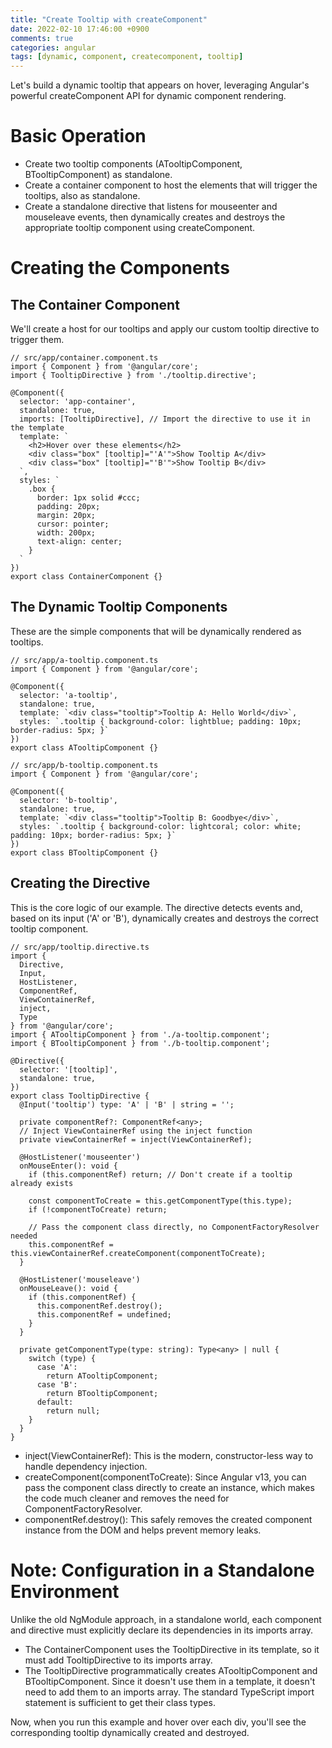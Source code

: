 ```yaml
---
title: "Create Tooltip with createComponent"
date: 2022-02-10 17:46:00 +0900
comments: true
categories: angular
tags: [dynamic, component, createcomponent, tooltip]
---
```


Let's build a dynamic tooltip that appears on hover, leveraging Angular's powerful createComponent API for dynamic component rendering.

# Basic Operation
- Create two tooltip components (ATooltipComponent, BTooltipComponent) as standalone.
- Create a container component to host the elements that will trigger the tooltips, also as standalone.
- Create a standalone directive that listens for mouseenter and mouseleave events, then dynamically creates and destroys the appropriate tooltip component using createComponent.

# Creating the Components
## The Container Component
We'll create a host for our tooltips and apply our custom tooltip directive to trigger them.

```Ts
// src/app/container.component.ts
import { Component } from '@angular/core';
import { TooltipDirective } from './tooltip.directive';

@Component({
  selector: 'app-container',
  standalone: true,
  imports: [TooltipDirective], // Import the directive to use it in the template
  template: `
    <h2>Hover over these elements</h2>
    <div class="box" [tooltip]="'A'">Show Tooltip A</div>
    <div class="box" [tooltip]="'B'">Show Tooltip B</div>
  `,
  styles: `
    .box {
      border: 1px solid #ccc;
      padding: 20px;
      margin: 20px;
      cursor: pointer;
      width: 200px;
      text-align: center;
    }
  `
})
export class ContainerComponent {}
```

## The Dynamic Tooltip Components
These are the simple components that will be dynamically rendered as tooltips.

```Ts
// src/app/a-tooltip.component.ts
import { Component } from '@angular/core';

@Component({
  selector: 'a-tooltip',
  standalone: true,
  template: `<div class="tooltip">Tooltip A: Hello World</div>`,
  styles: `.tooltip { background-color: lightblue; padding: 10px; border-radius: 5px; }`
})
export class ATooltipComponent {}
```


```Ts
// src/app/b-tooltip.component.ts
import { Component } from '@angular/core';

@Component({
  selector: 'b-tooltip',
  standalone: true,
  template: `<div class="tooltip">Tooltip B: Goodbye</div>`,
  styles: `.tooltip { background-color: lightcoral; color: white; padding: 10px; border-radius: 5px; }`
})
export class BTooltipComponent {}
```

## Creating the Directive
This is the core logic of our example. The directive detects events and, based on its input ('A' or 'B'), dynamically creates and destroys the correct tooltip component.

```Ts
// src/app/tooltip.directive.ts
import {
  Directive,
  Input,
  HostListener,
  ComponentRef,
  ViewContainerRef,
  inject,
  Type
} from '@angular/core';
import { ATooltipComponent } from './a-tooltip.component';
import { BTooltipComponent } from './b-tooltip.component';

@Directive({
  selector: '[tooltip]',
  standalone: true,
})
export class TooltipDirective {
  @Input('tooltip') type: 'A' | 'B' | string = '';

  private componentRef?: ComponentRef<any>;
  // Inject ViewContainerRef using the inject function
  private viewContainerRef = inject(ViewContainerRef);

  @HostListener('mouseenter')
  onMouseEnter(): void {
    if (this.componentRef) return; // Don't create if a tooltip already exists

    const componentToCreate = this.getComponentType(this.type);
    if (!componentToCreate) return;

    // Pass the component class directly, no ComponentFactoryResolver needed
    this.componentRef = this.viewContainerRef.createComponent(componentToCreate);
  }

  @HostListener('mouseleave')
  onMouseLeave(): void {
    if (this.componentRef) {
      this.componentRef.destroy();
      this.componentRef = undefined;
    }
  }

  private getComponentType(type: string): Type<any> | null {
    switch (type) {
      case 'A':
        return ATooltipComponent;
      case 'B':
        return BTooltipComponent;
      default:
        return null;
    }
  }
}
```

- inject(ViewContainerRef): This is the modern, constructor-less way to handle dependency injection.
- createComponent(componentToCreate): Since Angular v13, you can pass the component class directly to create an instance, which makes the code much cleaner and removes the need for ComponentFactoryResolver.
- componentRef.destroy(): This safely removes the created component instance from the DOM and helps prevent memory leaks.

# Note: Configuration in a Standalone Environment
Unlike the old NgModule approach, in a standalone world, each component and directive must explicitly declare its dependencies in its imports array.

- The ContainerComponent uses the TooltipDirective in its template, so it must add TooltipDirective to its imports array.
- The TooltipDirective programmatically creates ATooltipComponent and BTooltipComponent. Since it doesn't use them in a template, it doesn't need to add them to an imports array. The standard TypeScript import statement is sufficient to get their class types.

Now, when you run this example and hover over each div, you'll see the corresponding tooltip dynamically created and destroyed.